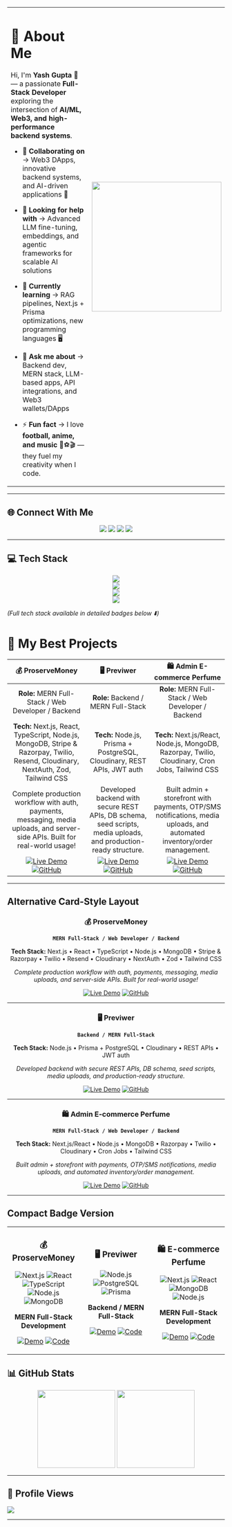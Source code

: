 <table>
  <tr>
    <td>

# 💫 About Me  

Hi, I'm **Yash Gupta** 👋 — a passionate **Full-Stack Developer** exploring the intersection of **AI/ML, Web3, and high-performance backend systems**.  

- 👯 **Collaborating on** → Web3 DApps, innovative backend systems, and AI-driven applications 🚀  
- 🤝 **Looking for help with** → Advanced LLM fine-tuning, embeddings, and agentic frameworks for scalable AI solutions  
- 🌱 **Currently learning** → RAG pipelines, Next.js + Prisma optimizations, new programming languages 🖥️  
- 💬 **Ask me about** → Backend dev, MERN stack, LLM-based apps, API integrations, and Web3 wallets/DApps  
- ⚡ **Fun fact** → I love **football, anime, and music** 🎵⚽🎬 — they fuel my creativity when I code.  

    </td>
    <td>
      <img src="https://drive.google.com/uc?export=view&id=1QzP9hIFCNwZ2cp9jDV5WZSmZh5JQTiBL" width="300" />
    </td>
  </tr>
</table>

---

## 🌐 Connect With Me  

<p align="center">
  <a href="https://linkedin.com/in/yash-rd"><img src="https://img.shields.io/badge/LinkedIn-%230077B5.svg?logo=linkedin&logoColor=white" /></a>
  <a href="https://stackoverflow.com/users/31412848/yash-gupta"><img src="https://img.shields.io/badge/-Stackoverflow-FE7A16?logo=stack-overflow&logoColor=white" /></a>
  <a href="https://x.com/Y_ash_R_"><img src="https://img.shields.io/badge/X-black.svg?logo=X&logoColor=white" /></a>
  <a href="mailto:yg27june.yash@gmail.com"><img src="https://img.shields.io/badge/Email-D14836?logo=gmail&logoColor=white" /></a>
</p>

---

## 💻 Tech Stack  

<p align="center">  
  <img src="https://skillicons.dev/icons?i=cpp,go,ts,js,python,rust,solidity,html,css" /><br>  
  <img src="https://skillicons.dev/icons?i=react,nextjs,nodejs,express,nestjs,fastapi,prisma,mongodb,postgres,mysql,redis" /><br>  
  <img src="https://skillicons.dev/icons?i=aws,gcp,firebase,docker,kubernetes,git,github,vercel,netlify,cloudflare" /><br>  
  <img src="https://skillicons.dev/icons?i=tailwind,materialui,figma,blender,unity,graphql,opencv,tensorflow,pytorch" />  
</p>  

*(Full tech stack available in detailed badges below ⬇️)*  

# 🚀 My Best Projects

<div align="center">

| 💰 **ProserveMoney** | 🖥️ **Previwer** | 🛍️ **Admin E-commerce Perfume** |
|:---:|:---:|:---:|
| **Role:** MERN Full-Stack / Web Developer / Backend | **Role:** Backend / MERN Full-Stack | **Role:** MERN Full-Stack / Web Developer / Backend |
| **Tech:** Next.js, React, TypeScript, Node.js, MongoDB, Stripe & Razorpay, Twilio, Resend, Cloudinary, NextAuth, Zod, Tailwind CSS | **Tech:** Node.js, Prisma + PostgreSQL, Cloudinary, REST APIs, JWT auth | **Tech:** Next.js/React, Node.js, MongoDB, Razorpay, Twilio, Cloudinary, Cron Jobs, Tailwind CSS |
| Complete production workflow with auth, payments, messaging, media uploads, and server-side APIs. Built for real-world usage! | Developed backend with secure REST APIs, DB schema, seed scripts, media uploads, and production-ready structure. | Built admin + storefront with payments, OTP/SMS notifications, media uploads, and automated inventory/order management. |
| [![Live Demo](https://img.shields.io/badge/🚀_Live_Demo-37a779?style=for-the-badge)](https://proservemoney-main.vercel.app/) [![GitHub](https://img.shields.io/badge/💻_GitHub-181717?style=for-the-badge&logo=github)](https://github.com/Yash-Gupta/proservemoney) | [![Live Demo](https://img.shields.io/badge/🚀_Live_Demo-37a779?style=for-the-badge)](https://prebox-io.vercel.app/) [![GitHub](https://img.shields.io/badge/💻_GitHub-181717?style=for-the-badge&logo=github)](https://github.com/Yash-Gupta/previwer) | [![Live Demo](https://img.shields.io/badge/🚀_Live_Demo-37a779?style=for-the-badge)](https://admin-ecommerce-perfume-website1.vercel.app/store-routes/store) [![GitHub](https://img.shields.io/badge/💻_GitHub-181717?style=for-the-badge&logo=github)](https://github.com/Yash-Gupta/admin-ecommerce-perfume) |

</div>

---

## Alternative Card-Style Layout

<div align="center">

### 💰 ProserveMoney
**`MERN Full-Stack / Web Developer / Backend`**

**Tech Stack:** Next.js • React • TypeScript • Node.js • MongoDB • Stripe & Razorpay • Twilio • Resend • Cloudinary • NextAuth • Zod • Tailwind CSS

*Complete production workflow with auth, payments, messaging, media uploads, and server-side APIs. Built for real-world usage!*

[![Live Demo](https://img.shields.io/badge/🚀_Live_Demo-37a779?style=for-the-badge)](https://proservemoney-main.vercel.app/) [![GitHub](https://img.shields.io/badge/💻_GitHub-181717?style=for-the-badge&logo=github)](https://github.com/Yash-Gupta/proservemoney)

---

### 🖥️ Previwer
**`Backend / MERN Full-Stack`**

**Tech Stack:** Node.js • Prisma + PostgreSQL • Cloudinary • REST APIs • JWT auth

*Developed backend with secure REST APIs, DB schema, seed scripts, media uploads, and production-ready structure.*

[![Live Demo](https://img.shields.io/badge/🚀_Live_Demo-37a779?style=for-the-badge)](https://prebox-io.vercel.app/) [![GitHub](https://img.shields.io/badge/💻_GitHub-181717?style=for-the-badge&logo=github)](https://github.com/Yash-Gupta/previwer)

---

### 🛍️ Admin E-commerce Perfume
**`MERN Full-Stack / Web Developer / Backend`**

**Tech Stack:** Next.js/React • Node.js • MongoDB • Razorpay • Twilio • Cloudinary • Cron Jobs • Tailwind CSS

*Built admin + storefront with payments, OTP/SMS notifications, media uploads, and automated inventory/order management.*

[![Live Demo](https://img.shields.io/badge/🚀_Live_Demo-37a779?style=for-the-badge)](https://admin-ecommerce-perfume-website1.vercel.app/store-routes/store) [![GitHub](https://img.shields.io/badge/💻_GitHub-181717?style=for-the-badge&logo=github)](https://github.com/Yash-Gupta/admin-ecommerce-perfume)

</div>

---

## Compact Badge Version

<div align="center">

<table>
<tr>
<td align="center" width="33%">

### 💰 ProserveMoney
![Next.js](https://img.shields.io/badge/Next.js-000000?style=flat&logo=nextdotjs)
![React](https://img.shields.io/badge/React-61DAFB?style=flat&logo=react&logoColor=black)
![TypeScript](https://img.shields.io/badge/TypeScript-3178C6?style=flat&logo=typescript&logoColor=white)
![Node.js](https://img.shields.io/badge/Node.js-339933?style=flat&logo=nodedotjs&logoColor=white)
![MongoDB](https://img.shields.io/badge/MongoDB-47A248?style=flat&logo=mongodb&logoColor=white)

**MERN Full-Stack Development**

[![Demo](https://img.shields.io/badge/🚀_Demo-37a779?style=flat)](https://proservemoney-main.vercel.app/) [![Code](https://img.shields.io/badge/💻_Code-181717?style=flat)](https://github.com/Yash-Gupta/proservemoney)

</td>
<td align="center" width="33%">

### 🖥️ Previwer
![Node.js](https://img.shields.io/badge/Node.js-339933?style=flat&logo=nodedotjs&logoColor=white)
![PostgreSQL](https://img.shields.io/badge/PostgreSQL-4169E1?style=flat&logo=postgresql&logoColor=white)
![Prisma](https://img.shields.io/badge/Prisma-2D3748?style=flat&logo=prisma&logoColor=white)

**Backend / MERN Full-Stack**

[![Demo](https://img.shields.io/badge/🚀_Demo-37a779?style=flat)](https://prebox-io.vercel.app/) [![Code](https://img.shields.io/badge/💻_Code-181717?style=flat)](https://github.com/Yash-Gupta/previwer)

</td>
<td align="center" width="33%">

### 🛍️ E-commerce Perfume
![Next.js](https://img.shields.io/badge/Next.js-000000?style=flat&logo=nextdotjs)
![React](https://img.shields.io/badge/React-61DAFB?style=flat&logo=react&logoColor=black)
![MongoDB](https://img.shields.io/badge/MongoDB-47A248?style=flat&logo=mongodb&logoColor=white)
![Node.js](https://img.shields.io/badge/Node.js-339933?style=flat&logo=nodedotjs&logoColor=white)

**MERN Full-Stack Development**

[![Demo](https://img.shields.io/badge/🚀_Demo-37a779?style=flat)](https://admin-ecommerce-perfume-website1.vercel.app/store-routes/store) [![Code](https://img.shields.io/badge/💻_Code-181717?style=flat)](https://github.com/Yash-Gupta/admin-ecommerce-perfume)

</td>
</tr>
</table>

</div>



## 📊 GitHub Stats  

<p align="center">  
  <img src="https://github-readme-stats.vercel.app/api?username=Yash-Gupta&theme=radical&hide_border=false&include_all_commits=true&count_private=true" height="180em" />  
  <img src="https://github-readme-stats.vercel.app/api/top-langs/?username=Yash-Gupta&theme=radical&hide_border=false&layout=compact" height="180em" />  
</p>

---

## 🔢 Profile Views  

[![](https://visitcount.itsvg.in/api?id=YashGupta&icon=0&color=6)](https://visitcount.itsvg.in)  

---

<!-- Built with ❤️ using GPRM ( https://gprm.itsvg.in ) -->
